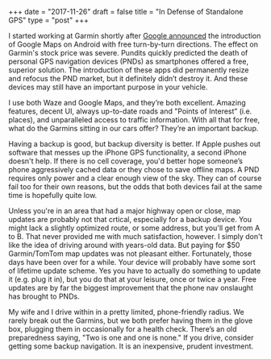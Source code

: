 +++
date = "2017-11-26"
draft = false
title = "In Defense of Standalone GPS"
type = "post"
+++

I started working at Garmin shortly after [Google announced](http://googlemobile.blogspot.com/2009/10/announcing-google-maps-navigation-for.html) the introduction of Google Maps on Android with free turn-by-turn directions. The effect on Garmin's stock price was severe. Pundits quickly predicted the death of personal GPS navigation devices (PNDs) as smartphones offered a free, superior solution.  The introduction of these apps did permanently resize and refocus the PND market, but it definitely
didn’t destroy it. And these devices may still have an important purpose in your vehicle.

I use both Waze and Google Maps, and they’re both excellent. Amazing features, decent UI, always up-to-date roads and "Points of Interest” (i.e. places), and unparalleled access to traffic information. With all that for free, what do the Garmins sitting in our cars offer?  They’re an important backup.

Having a backup is good, but backup diversity is better. If Apple pushes out software that messes up the iPhone GPS functionality, a second iPhone doesn't help. If there is no cell coverage, you'd better hope someone’s phone aggressively cached data or they chose to save offline maps. A PND requires only power and a clear enough view of the sky. They can of course fail too for their own reasons, but the odds that both devices fail at the same time is hopefully quite low.

Unless you're in an area that had a major highway open or close, map updates are probably not that crtical, especially for a backup device. You might lack a slightly optimized route, or some address, but you'll get from A to B. That never provided me with much satisfaction, however. I simply don't like the idea of driving around with years-old data. But paying for $50 Garmin/TomTom map updates was not pleasant either. Fortunately, those days have been over for a while. Your device will probably have some sort of lifetime update scheme. Yes you have to actually do something to update it (e.g. plug it in), but you do that at your leisure, once or twice a year.  Free updates are by far the biggest improvement that the phone nav onslaught has brought to PNDs.

My wife and I drive within in a pretty limited, phone-friendly radius. We rarely break out the Garmins, but we both prefer having them in the glove box, plugging them in occasionally for a health check. There’s an old preparedness saying, "Two is one and one is none."  If you drive, consider getting some backup navigation. It is an inexpensive, prudent investment.
